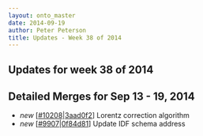 ```yaml
---
layout: onto_master
date: 2014-09-19
author: Peter Peterson
title: Updates - Week 38 of 2014
---
```

Updates for week 38 of 2014
---------------------------

Detailed Merges for Sep 13 - 19, 2014
-------------------------------------
* *new* \[[#10208](http://trac.mantidproject.org/mantid/ticket/10208)\|[3aad0f2](https://github.com/mantidproject/mantid/commit/3aad0f2e124a0d6b76c4aaa8d77bd00bd3dfbdae)\] Lorentz correction algorithm
* *new* \[[#9907](http://trac.mantidproject.org/mantid/ticket/9907)\|[0f84d81](https://github.com/mantidproject/mantid/commit/0f84d816bb20154adc6045decbe0d2ab8d43c4f7)\] Update IDF schema address

